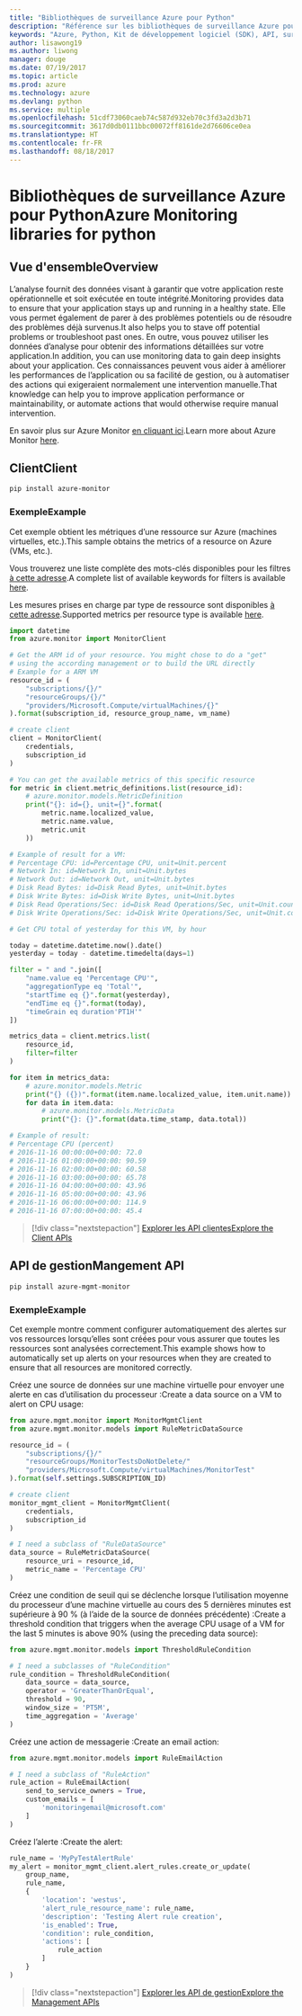 ```yaml
---
title: "Bibliothèques de surveillance Azure pour Python"
description: "Référence sur les bibliothèques de surveillance Azure pour Python"
keywords: "Azure, Python, Kit de développement logiciel (SDK), API, surveillance"
author: lisawong19
ms.author: liwong
manager: douge
ms.date: 07/19/2017
ms.topic: article
ms.prod: azure
ms.technology: azure
ms.devlang: python
ms.service: multiple
ms.openlocfilehash: 51cdf73060caeb74c587d932eb70c3fd3a2d3b71
ms.sourcegitcommit: 3617d0db0111bbc00072ff8161de2d76606ce0ea
ms.translationtype: HT
ms.contentlocale: fr-FR
ms.lasthandoff: 08/18/2017
---
```

# <a name="azure-monitoring-libraries-for-python"></a><span data-ttu-id="541fd-104">Bibliothèques de surveillance Azure pour Python</span><span class="sxs-lookup"><span data-stu-id="541fd-104">Azure Monitoring libraries for python</span></span>

## <a name="overview"></a><span data-ttu-id="541fd-105">Vue d'ensemble</span><span class="sxs-lookup"><span data-stu-id="541fd-105">Overview</span></span> 
<span data-ttu-id="541fd-106">L’analyse fournit des données visant à garantir que votre application reste opérationnelle et soit exécutée en toute intégrité.</span><span class="sxs-lookup"><span data-stu-id="541fd-106">Monitoring provides data to ensure that your application stays up and running in a healthy state.</span></span> <span data-ttu-id="541fd-107">Elle vous permet également de parer à des problèmes potentiels ou de résoudre des problèmes déjà survenus.</span><span class="sxs-lookup"><span data-stu-id="541fd-107">It also helps you to stave off potential problems or troubleshoot past ones.</span></span> <span data-ttu-id="541fd-108">En outre, vous pouvez utiliser les données d’analyse pour obtenir des informations détaillées sur votre application.</span><span class="sxs-lookup"><span data-stu-id="541fd-108">In addition, you can use monitoring data to gain deep insights about your application.</span></span> <span data-ttu-id="541fd-109">Ces connaissances peuvent vous aider à améliorer les performances de l’application ou sa facilité de gestion, ou à automatiser des actions qui exigeraient normalement une intervention manuelle.</span><span class="sxs-lookup"><span data-stu-id="541fd-109">That knowledge can help you to improve application performance or maintainability, or automate actions that would otherwise require manual intervention.</span></span>

<span data-ttu-id="541fd-110">En savoir plus sur Azure Monitor [en cliquant ici](https://docs.microsoft.com/azure/monitoring-and-diagnostics/monitoring-overview-azure-monitor).</span><span class="sxs-lookup"><span data-stu-id="541fd-110">Learn more about Azure Monitor [here](https://docs.microsoft.com/azure/monitoring-and-diagnostics/monitoring-overview-azure-monitor).</span></span> 

## <a name="client"></a><span data-ttu-id="541fd-111">Client</span><span class="sxs-lookup"><span data-stu-id="541fd-111">Client</span></span>
```bash
pip install azure-monitor
```

### <a name="example"></a><span data-ttu-id="541fd-112">Exemple</span><span class="sxs-lookup"><span data-stu-id="541fd-112">Example</span></span>
<span data-ttu-id="541fd-113">Cet exemple obtient les métriques d’une ressource sur Azure (machines virtuelles, etc.).</span><span class="sxs-lookup"><span data-stu-id="541fd-113">This sample obtains the metrics of a resource on Azure (VMs, etc.).</span></span> 

<span data-ttu-id="541fd-114">Vous trouverez une liste complète des mots-clés disponibles pour les filtres [à cette adresse](https://msdn.microsoft.com/library/azure/mt743622.aspx).</span><span class="sxs-lookup"><span data-stu-id="541fd-114">A complete list of available keywords for filters is available [here](https://msdn.microsoft.com/library/azure/mt743622.aspx).</span></span>

<span data-ttu-id="541fd-115">Les mesures prises en charge par type de ressource sont disponibles [à cette adresse](https://docs.microsoft.com/azure/monitoring-and-diagnostics/monitoring-supported-metrics).</span><span class="sxs-lookup"><span data-stu-id="541fd-115">Supported metrics per resource type is available [here](https://docs.microsoft.com/azure/monitoring-and-diagnostics/monitoring-supported-metrics).</span></span>

```python
import datetime
from azure.monitor import MonitorClient

# Get the ARM id of your resource. You might chose to do a "get"
# using the according management or to build the URL directly
# Example for a ARM VM
resource_id = (
    "subscriptions/{}/"
    "resourceGroups/{}/"
    "providers/Microsoft.Compute/virtualMachines/{}"
).format(subscription_id, resource_group_name, vm_name)

# create client
client = MonitorClient(
    credentials,
    subscription_id
)

# You can get the available metrics of this specific resource
for metric in client.metric_definitions.list(resource_id):
    # azure.monitor.models.MetricDefinition
    print("{}: id={}, unit={}".format(
        metric.name.localized_value,
        metric.name.value,
        metric.unit
    ))

# Example of result for a VM:
# Percentage CPU: id=Percentage CPU, unit=Unit.percent
# Network In: id=Network In, unit=Unit.bytes
# Network Out: id=Network Out, unit=Unit.bytes
# Disk Read Bytes: id=Disk Read Bytes, unit=Unit.bytes
# Disk Write Bytes: id=Disk Write Bytes, unit=Unit.bytes
# Disk Read Operations/Sec: id=Disk Read Operations/Sec, unit=Unit.count_per_second
# Disk Write Operations/Sec: id=Disk Write Operations/Sec, unit=Unit.count_per_second

# Get CPU total of yesterday for this VM, by hour

today = datetime.datetime.now().date()
yesterday = today - datetime.timedelta(days=1)

filter = " and ".join([
    "name.value eq 'Percentage CPU'",
    "aggregationType eq 'Total'",
    "startTime eq {}".format(yesterday),
    "endTime eq {}".format(today),
    "timeGrain eq duration'PT1H'"
])

metrics_data = client.metrics.list(
    resource_id,
    filter=filter
)

for item in metrics_data:
    # azure.monitor.models.Metric
    print("{} ({})".format(item.name.localized_value, item.unit.name))
    for data in item.data:
        # azure.monitor.models.MetricData
        print("{}: {}".format(data.time_stamp, data.total))

# Example of result:
# Percentage CPU (percent)
# 2016-11-16 00:00:00+00:00: 72.0
# 2016-11-16 01:00:00+00:00: 90.59
# 2016-11-16 02:00:00+00:00: 60.58
# 2016-11-16 03:00:00+00:00: 65.78
# 2016-11-16 04:00:00+00:00: 43.96
# 2016-11-16 05:00:00+00:00: 43.96
# 2016-11-16 06:00:00+00:00: 114.9
# 2016-11-16 07:00:00+00:00: 45.4
```
> [!div class="nextstepaction"]
> [<span data-ttu-id="541fd-116">Explorer les API clientes</span><span class="sxs-lookup"><span data-stu-id="541fd-116">Explore the Client APIs</span></span>](/python/api/overview/azure/monitoring/clientlibrary)

## <a name="mangement-api"></a><span data-ttu-id="541fd-117">API de gestion</span><span class="sxs-lookup"><span data-stu-id="541fd-117">Mangement API</span></span>
```bash
pip install azure-mgmt-monitor
```

### <a name="example"></a><span data-ttu-id="541fd-118">Exemple</span><span class="sxs-lookup"><span data-stu-id="541fd-118">Example</span></span>
<span data-ttu-id="541fd-119">Cet exemple montre comment configurer automatiquement des alertes sur vos ressources lorsqu’elles sont créées pour vous assurer que toutes les ressources sont analysées correctement.</span><span class="sxs-lookup"><span data-stu-id="541fd-119">This example shows how to automatically set up alerts on your resources when they are created to ensure that all resources are monitored correctly.</span></span>

<span data-ttu-id="541fd-120">Créez une source de données sur une machine virtuelle pour envoyer une alerte en cas d’utilisation du processeur :</span><span class="sxs-lookup"><span data-stu-id="541fd-120">Create a data source on a VM to alert on CPU usage:</span></span>
```python
from azure.mgmt.monitor import MonitorMgmtClient
from azure.mgmt.monitor.models import RuleMetricDataSource

resource_id = (
    "subscriptions/{}/"
    "resourceGroups/MonitorTestsDoNotDelete/"
    "providers/Microsoft.Compute/virtualMachines/MonitorTest"
).format(self.settings.SUBSCRIPTION_ID)

# create client
monitor_mgmt_client = MonitorMgmtClient(
    credentials,
    subscription_id
)

# I need a subclass of "RuleDataSource"
data_source = RuleMetricDataSource(
    resource_uri = resource_id,
    metric_name = 'Percentage CPU'
)
```
<span data-ttu-id="541fd-121">Créez une condition de seuil qui se déclenche lorsque l’utilisation moyenne du processeur d’une machine virtuelle au cours des 5 dernières minutes est supérieure à 90 % (à l’aide de la source de données précédente) :</span><span class="sxs-lookup"><span data-stu-id="541fd-121">Create a threshold condition that triggers when the average CPU usage of a VM for the last 5 minutes is above 90% (using the preceding data source):</span></span>
```python
from azure.mgmt.monitor.models import ThresholdRuleCondition

# I need a subclasses of "RuleCondition"
rule_condition = ThresholdRuleCondition(
    data_source = data_source,
    operator = 'GreaterThanOrEqual',
    threshold = 90,
    window_size = 'PT5M',
    time_aggregation = 'Average'
)
```

<span data-ttu-id="541fd-122">Créez une action de messagerie :</span><span class="sxs-lookup"><span data-stu-id="541fd-122">Create an email action:</span></span>
```python
from azure.mgmt.monitor.models import RuleEmailAction

# I need a subclass of "RuleAction"
rule_action = RuleEmailAction(
    send_to_service_owners = True,
    custom_emails = [
        'monitoringemail@microsoft.com'
    ]
)
```

<span data-ttu-id="541fd-123">Créez l’alerte :</span><span class="sxs-lookup"><span data-stu-id="541fd-123">Create the alert:</span></span>
```python
rule_name = 'MyPyTestAlertRule'
my_alert = monitor_mgmt_client.alert_rules.create_or_update(
    group_name,
    rule_name,
    {
        'location': 'westus',
        'alert_rule_resource_name': rule_name,
        'description': 'Testing Alert rule creation',
        'is_enabled': True,
        'condition': rule_condition,
        'actions': [
            rule_action
        ]
    }
)
```
> [!div class="nextstepaction"]
> [<span data-ttu-id="541fd-124">Explorer les API de gestion</span><span class="sxs-lookup"><span data-stu-id="541fd-124">Explore the Management APIs</span></span>](/python/api/overview/azure/monitoring/managementlibrary)